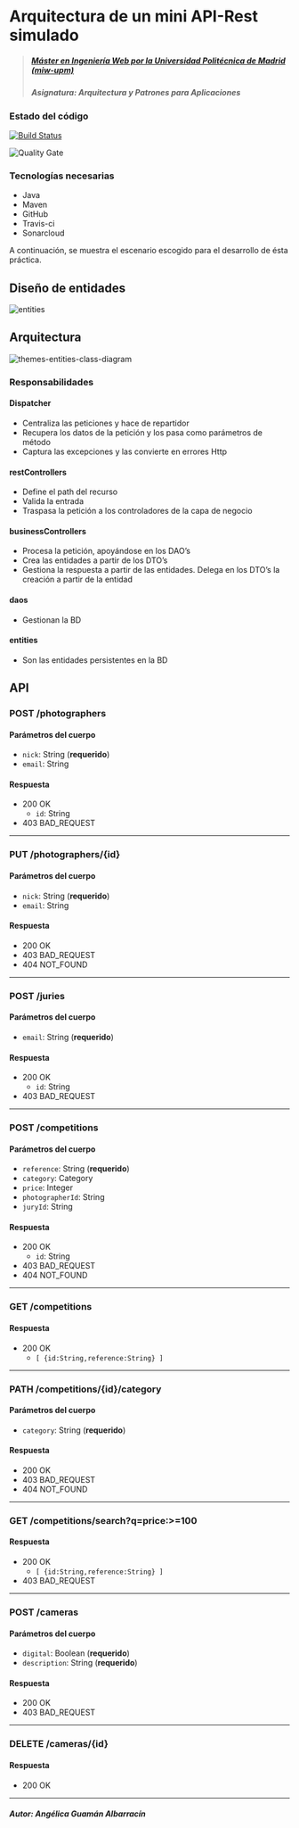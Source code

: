 # Arquitectura de un mini API-Rest simulado

> ##### [Máster en Ingeniería Web por la Universidad Politécnica de Madrid (miw-upm)](http://miw.etsisi.upm.es)
> ##### Asignatura: *Arquitectura y Patrones para Aplicaciones*

### Estado del código

[![Build Status](https://travis-ci.org/AngelicaGuaman/APAW-EPC2-Angelica-Guaman.svg?branch=master)](https://travis-ci.org/AngelicaGuaman/APAW-EPC2-Angelica-Guaman)

![Quality Gate](https://sonarcloud.io/api/project_badges/measure?project=es.upm.miw:APAW-EPC2-Angelica-Guaman&metric=alert_status)

### Tecnologías necesarias
* Java
* Maven
* GitHub
* Travis-ci
* Sonarcloud

A continuación, se muestra el escenario escogido para el desarrollo de ésta práctica.

## Diseño de entidades
![entities](https://github.com/AngelicaGuaman/APAW-EPC2-Angelica-Guaman/blob/develop/docs/entities/entities.png)


## Arquitectura
![themes-entities-class-diagram](https://github.com/AngelicaGuaman/APAW-EPC2-Angelica-Guaman/blob/develop/docs/architecture/themes-architecture-diagram.png)

### Responsabilidades
#### Dispatcher
* Centraliza las peticiones y hace de repartidor
* Recupera los datos de la petición y los pasa como parámetros de método
* Captura las excepciones y las convierte en errores Http
#### restControllers
* Define el path del recurso
* Valida la entrada
* Traspasa la petición a los controladores de la capa de negocio
#### businessControllers
* Procesa la petición, apoyándose en los DAO’s
* Crea las entidades a partir de los DTO’s
* Gestiona la respuesta a partir de las entidades. Delega en los DTO’s la creación a partir de la entidad
#### daos
* Gestionan la BD
#### entities
* Son las entidades persistentes en la BD

## API
### POST /photographers
#### Parámetros del cuerpo
- `nick`: String (**requerido**)
- `email`: String
#### Respuesta
- 200 OK
  - `id`: String
- 403 BAD_REQUEST
---
### PUT /photographers/{id}
#### Parámetros del cuerpo
- `nick`: String (**requerido**)
- `email`: String
#### Respuesta
- 200 OK
- 403 BAD_REQUEST
- 404 NOT_FOUND
---
### POST /juries
#### Parámetros del cuerpo
- `email`: String (**requerido**)
#### Respuesta
- 200 OK
  - `id`: String
- 403 BAD_REQUEST
---
### POST /competitions
#### Parámetros del cuerpo
- `reference`: String (**requerido**)
- `category`: Category
- `price`: Integer
- `photographerId`: String
- `juryId`: String
#### Respuesta
- 200 OK
  - `id`: String
- 403 BAD_REQUEST
- 404 NOT_FOUND
---
### GET /competitions
#### Respuesta
- 200 OK
  - `[ {id:String,reference:String} ]`
---
### PATH /competitions/{id}/category
#### Parámetros del cuerpo
- `category`: String (**requerido**)
#### Respuesta
- 200 OK
- 403 BAD_REQUEST
- 404 NOT_FOUND
---
### GET /competitions/search?q=price:>=100
#### Respuesta
- 200 OK
  - `[ {id:String,reference:String} ]`
- 403 BAD_REQUEST
---
### POST /cameras
#### Parámetros del cuerpo
- `digital`: Boolean (**requerido**)
- `description`: String (**requerido**)
#### Respuesta
- 200 OK
- 403 BAD_REQUEST
---
### DELETE /cameras/{id}
#### Respuesta
- 200 OK
---

##### Autor: Angélica Guamán Albarracín
